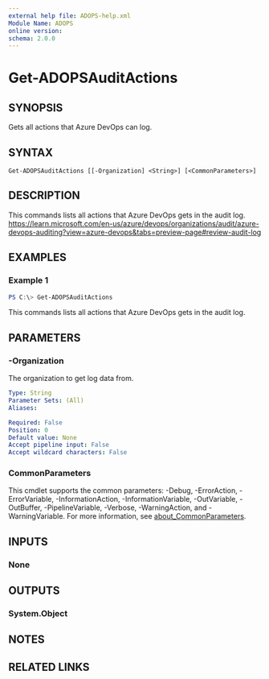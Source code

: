 ```yaml
---
external help file: ADOPS-help.xml
Module Name: ADOPS
online version:
schema: 2.0.0
---
```


# Get-ADOPSAuditActions

## SYNOPSIS
Gets all actions that Azure DevOps can log.

## SYNTAX

```
Get-ADOPSAuditActions [[-Organization] <String>] [<CommonParameters>]
```

## DESCRIPTION
This commands lists all actions that Azure DevOps gets in the audit log.
https://learn.microsoft.com/en-us/azure/devops/organizations/audit/azure-devops-auditing?view=azure-devops&tabs=preview-page#review-audit-log

## EXAMPLES

### Example 1
```powershell
PS C:\> Get-ADOPSAuditActions
```

This commands lists all actions that Azure DevOps gets in the audit log.

## PARAMETERS

### -Organization
The organization to get log data from.

```yaml
Type: String
Parameter Sets: (All)
Aliases:

Required: False
Position: 0
Default value: None
Accept pipeline input: False
Accept wildcard characters: False
```

### CommonParameters
This cmdlet supports the common parameters: -Debug, -ErrorAction, -ErrorVariable, -InformationAction, -InformationVariable, -OutVariable, -OutBuffer, -PipelineVariable, -Verbose, -WarningAction, and -WarningVariable. For more information, see [about_CommonParameters](http://go.microsoft.com/fwlink/?LinkID=113216).

## INPUTS

### None

## OUTPUTS

### System.Object
## NOTES

## RELATED LINKS
